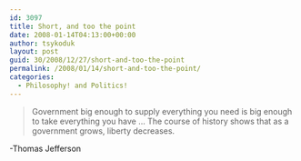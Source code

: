 ```yaml
---
id: 3097
title: Short, and too the point
date: 2008-01-14T04:13:00+00:00
author: tsykoduk
layout: post
guid: 30/2008/12/27/short-and-too-the-point
permalink: /2008/01/14/short-and-too-the-point/
categories:
  - Philosophy! and Politics!
---
```

<blockquote>Government big enough to supply everything you need is big enough to take everything you have ... The course of history shows that as a government grows, liberty decreases.</blockquote>

-Thomas Jefferson